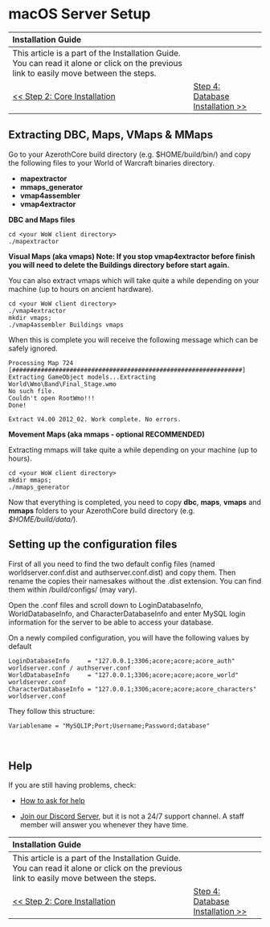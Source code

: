 # macOS Server Setup

| Installation Guide | |
| :- | :- |
| This article is a part of the Installation Guide. You can read it alone or click on the previous link to easily move between the steps. |
| [<< Step 2: Core Installation](core-installation.md) | [Step 4: Database Installation >>](database-installation.md) |

## Extracting DBC, Maps, VMaps & MMaps

Go to your AzerothCore build directory (e.g. $HOME/build/bin/) and copy the following files to your World of Warcraft binaries directory.

* **mapextractor**
* **mmaps_generator**
* **vmap4assembler**
* **vmap4extractor**

**DBC and Maps files**

```
cd <your WoW client directory>
./mapextractor
```

**Visual Maps (aka vmaps) Note: If you stop vmap4extractor before finish you will need to delete the Buildings directory before start again.**

You can also extract vmaps which will take quite a while depending on your machine (up to hours on ancient hardware).

```
cd <your WoW client directory>
./vmap4extractor
mkdir vmaps;
./vmap4assembler Buildings vmaps
```

When this is complete you will receive the following message which can be safely ignored.

```
Processing Map 724
[################################################################]
Extracting GameObject models...Extracting World\Wmo\Band\Final_Stage.wmo
No such file.
Couldn't open RootWmo!!!
Done!
  
Extract V4.00 2012_02. Work complete. No errors.
```

**Movement Maps  (aka mmaps - optional RECOMMENDED)**

Extracting mmaps will take quite a while depending on your machine (up to hours).

```
cd <your WoW client directory>
mkdir mmaps;
./mmaps_generator
```

Now that everything is completed, you need to copy **dbc**, **maps**, **vmaps** and **mmaps** folders to your AzerothCore build directory (e.g. *$HOME/build/data/*).

## Setting up the configuration files

First of all you need to find the two default config files (named worldserver.conf.dist and authserver.conf.dist) and copy them. Then rename the copies their namesakes without the .dist extension. You can find them within /build/configs/ (may vary).

Open the .conf files and scroll down to LoginDatabaseInfo, WorldDatabaseInfo, and CharacterDatabaseInfo and enter MySQL login information for the server to be able to access your database.

On a newly compiled configuration, you will have the following values by default
```
LoginDatabaseInfo     = "127.0.0.1;3306;acore;acore;acore_auth" worldserver.conf / authserver.conf
WorldDatabaseInfo     = "127.0.0.1;3306;acore;acore;acore_world" worldserver.conf
CharacterDatabaseInfo = "127.0.0.1;3306;acore;acore;acore_characters" worldserver.conf
```

They follow this structure:

```
Variablename = "MySQLIP;Port;Username;Password;database"  
``` 

<br>

## Help

If you are still having problems, check:

* [How to ask for help](How-to-ask-for-help.md)

* [Join our Discord Server](https://discord.gg/gkt4y2x), but it is not a 24/7 support channel. A staff member will answer you whenever they have time.

| Installation Guide | |
| :- | :- |
| This article is a part of the Installation Guide. You can read it alone or click on the previous link to easily move between the steps. |
| [<< Step 2: Core Installation](core-installation.md) | [Step 4: Database Installation >>](database-installation.md) |
